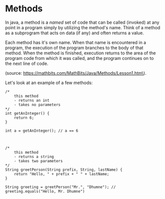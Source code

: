 # Methods

In java, a method is a _named_ set of code that can be called \(invoked\) at any point in a program simply by utilizing the method's name. Think of a method as a subprogram that acts on data \(if any\) and often returns a value. 

Each method has it's own name. When that name is encountered in a program, the execution of the program branches to the body of that method. When the method is finished, execution returns to the area of the program code from which it was called, and the program continues on to the next line of code.

\(source: https://mathbits.com/MathBits/Java/Methods/Lesson1.htm\). 



Let's look at an example of a few methods:

```
/*
    this method
    - returns an int
    - takes no parameters
*/
int getAnInteger() {
    return 6;
}

int a = getAnInteger(); // a == 6



/*
    this method
    - returns a string
    - takes two parameters
*/
String greetPerson(String prefix, String, lastName) {
    return "Hello, " + prefix + " " + lastName;
}

String greeting = greetPerson("Mr.", "Dhumne"); // greeting.equals("Hello, Mr. Dhumne")
```



